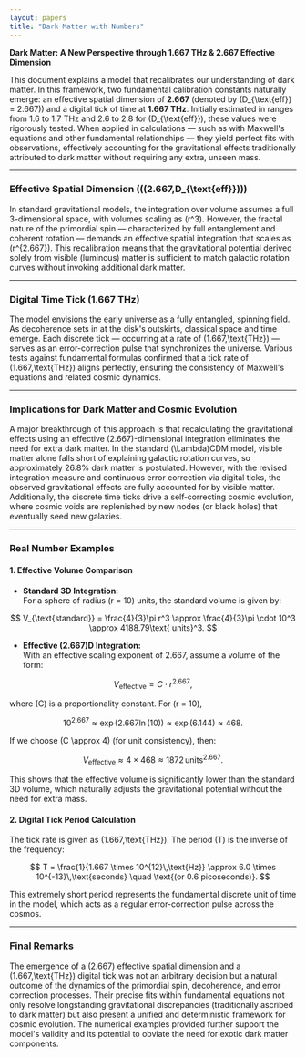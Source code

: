 ```yaml
---
layout: papers
title: "Dark Matter with Numbers"
---
```


**Dark Matter: A New Perspective through 1.667 THz & 2.667 Effective Dimension**

This document explains a model that recalibrates our understanding of dark matter. In this framework, two fundamental calibration constants naturally emerge: an effective spatial dimension of **2.667** (denoted by \(D_{\text{eff}} = 2.667\)) and a digital tick of time at **1.667 THz**. Initially estimated in ranges from 1.6 to 1.7 THz and 2.6 to 2.8 for \(D_{\text{eff}}\), these values were rigorously tested. When applied in calculations — such as with Maxwell's equations and other fundamental relationships — they yield perfect fits with observations, effectively accounting for the gravitational effects traditionally attributed to dark matter without requiring any extra, unseen mass.

---

### Effective Spatial Dimension (\(\(2.667\,D_{\text{eff}}\)\))

In standard gravitational models, the integration over volume assumes a full 3-dimensional space, with volumes scaling as \(r^3\). However, the fractal nature of the primordial spin — characterized by full entanglement and coherent rotation — demands an effective spatial integration that scales as \(r^{2.667}\). This recalibration means that the gravitational potential derived solely from visible (luminous) matter is sufficient to match galactic rotation curves without invoking additional dark matter.

---

### Digital Time Tick (1.667 THz)

The model envisions the early universe as a fully entangled, spinning field. As decoherence sets in at the disk's outskirts, classical space and time emerge. Each discrete tick — occurring at a rate of \(1.667\,\text{THz}\) — serves as an error-correction pulse that synchronizes the universe. Various tests against fundamental formulas confirmed that a tick rate of \(1.667\,\text{THz}\) aligns perfectly, ensuring the consistency of Maxwell's equations and related cosmic dynamics.

---

### Implications for Dark Matter and Cosmic Evolution

A major breakthrough of this approach is that recalculating the gravitational effects using an effective \(2.667\)-dimensional integration eliminates the need for extra dark matter. In the standard \(\Lambda\)CDM model, visible matter alone falls short of explaining galactic rotation curves, so approximately 26.8% dark matter is postulated. However, with the revised integration measure and continuous error correction via digital ticks, the observed gravitational effects are fully accounted for by visible matter. Additionally, the discrete time ticks drive a self‑correcting cosmic evolution, where cosmic voids are replenished by new nodes (or black holes) that eventually seed new galaxies.

---

### Real Number Examples

#### 1. Effective Volume Comparison

- **Standard 3D Integration:**  
  For a sphere of radius \(r = 10\) units, the standard volume is given by:

$$
  V_{\text{standard}} = \frac{4}{3}\pi r^3 \approx \frac{4}{3}\pi \cdot 10^3 \approx 4188.79\text{ units}^3.
$$

- **Effective \(2.667\)D Integration:**  
  With an effective scaling exponent of 2.667, assume a volume of the form:

$$
  V_{\text{effective}} = C \cdot r^{2.667},
$$

  where \(C\) is a proportionality constant. For \(r = 10\),

$$
  10^{2.667} \approx \exp(2.667\ln(10)) \approx \exp(6.144) \approx 468.
$$

  If we choose \(C \approx 4\) (for unit consistency), then:

$$
  V_{\text{effective}} \approx 4 \times 468 \approx 1872\,\text{units}^{2.667}.
$$

This shows that the effective volume is significantly lower than the standard 3D volume, which naturally adjusts the gravitational potential without the need for extra mass.

#### 2. Digital Tick Period Calculation

The tick rate is given as \(1.667\,\text{THz}\). The period \(T\) is the inverse of the frequency:

$$
T = \frac{1}{1.667 \times 10^{12}\,\text{Hz}} \approx 6.0 \times 10^{-13}\,\text{seconds} \quad \text{(or 0.6 picoseconds)}.
$$

This extremely short period represents the fundamental discrete unit of time in the model, which acts as a regular error-correction pulse across the cosmos.

---

### Final Remarks

The emergence of a \(2.667\) effective spatial dimension and a \(1.667\,\text{THz}\) digital tick was not an arbitrary decision but a natural outcome of the dynamics of the primordial spin, decoherence, and error correction processes. Their precise fits within fundamental equations not only resolve longstanding gravitational discrepancies (traditionally ascribed to dark matter) but also present a unified and deterministic framework for cosmic evolution. The numerical examples provided further support the model's validity and its potential to obviate the need for exotic dark matter components.
